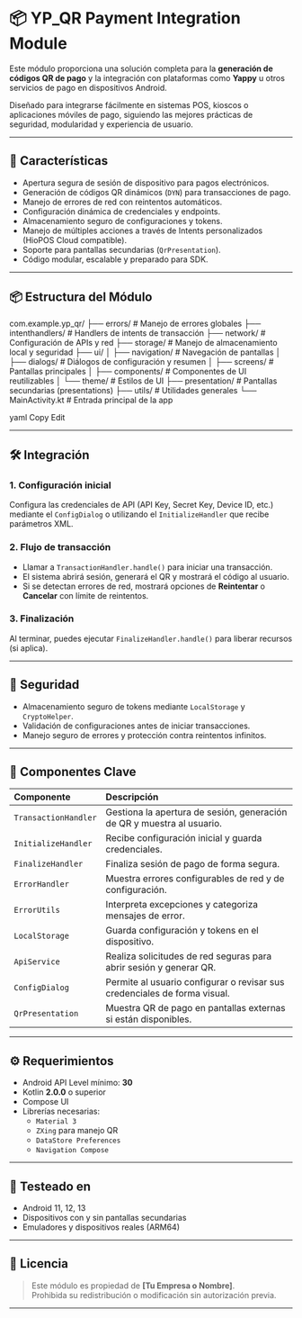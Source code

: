 # 📦 YP_QR Payment Integration Module

Este módulo proporciona una solución completa para la **generación de códigos QR de pago** y la integración con plataformas como **Yappy** u otros servicios de pago en dispositivos Android.

Diseñado para integrarse fácilmente en sistemas POS, kioscos o aplicaciones móviles de pago, siguiendo las mejores prácticas de seguridad, modularidad y experiencia de usuario.

---

## 🚀 Características

- Apertura segura de sesión de dispositivo para pagos electrónicos.
- Generación de códigos QR dinámicos (`DYN`) para transacciones de pago.
- Manejo de errores de red con reintentos automáticos.
- Configuración dinámica de credenciales y endpoints.
- Almacenamiento seguro de configuraciones y tokens.
- Manejo de múltiples acciones a través de Intents personalizados (HioPOS Cloud compatible).
- Soporte para pantallas secundarias (`QrPresentation`).
- Código modular, escalable y preparado para SDK.

---

## 📦 Estructura del Módulo

com.example.yp_qr/ ├── errors/ # Manejo de errores globales ├── intenthandlers/ # Handlers de intents de transacción ├── network/ # Configuración de APIs y red ├── storage/ # Manejo de almacenamiento local y seguridad ├── ui/ │ ├── navigation/ # Navegación de pantallas │ ├── dialogs/ # Diálogos de configuración y resumen │ ├── screens/ # Pantallas principales │ ├── components/ # Componentes de UI reutilizables │ └── theme/ # Estilos de UI ├── presentation/ # Pantallas secundarias (presentations) ├── utils/ # Utilidades generales └── MainActivity.kt # Entrada principal de la app

yaml
Copy
Edit

---

## 🛠️ Integración

### 1. Configuración inicial

Configura las credenciales de API (API Key, Secret Key, Device ID, etc.) mediante el `ConfigDialog` o utilizando el `InitializeHandler` que recibe parámetros XML.

### 2. Flujo de transacción

- Llamar a `TransactionHandler.handle()` para iniciar una transacción.
- El sistema abrirá sesión, generará el QR y mostrará el código al usuario.
- Si se detectan errores de red, mostrará opciones de **Reintentar** o **Cancelar** con límite de reintentos.

### 3. Finalización

Al terminar, puedes ejecutar `FinalizeHandler.handle()` para liberar recursos (si aplica).

---

## 🔐 Seguridad

- Almacenamiento seguro de tokens mediante `LocalStorage` y `CryptoHelper`.
- Validación de configuraciones antes de iniciar transacciones.
- Manejo seguro de errores y protección contra reintentos infinitos.

---

## 🧩 Componentes Clave

| Componente | Descripción |
|:---|:---|
| `TransactionHandler` | Gestiona la apertura de sesión, generación de QR y muestra al usuario. |
| `InitializeHandler` | Recibe configuración inicial y guarda credenciales. |
| `FinalizeHandler` | Finaliza sesión de pago de forma segura. |
| `ErrorHandler` | Muestra errores configurables de red y de configuración. |
| `ErrorUtils` | Interpreta excepciones y categoriza mensajes de error. |
| `LocalStorage` | Guarda configuración y tokens en el dispositivo. |
| `ApiService` | Realiza solicitudes de red seguras para abrir sesión y generar QR. |
| `ConfigDialog` | Permite al usuario configurar o revisar sus credenciales de forma visual. |
| `QrPresentation` | Muestra QR de pago en pantallas externas si están disponibles. |

---

## ⚙️ Requerimientos

- Android API Level mínimo: **30**
- Kotlin **2.0.0** o superior
- Compose UI
- Librerías necesarias:
    - `Material 3`
    - `ZXing` para manejo QR
    - `DataStore Preferences`
    - `Navigation Compose`

---

## 🧪 Testeado en

- Android 11, 12, 13
- Dispositivos con y sin pantallas secundarias
- Emuladores y dispositivos reales (ARM64)

---

## 📄 Licencia

> Este módulo es propiedad de **[Tu Empresa o Nombre]**.  
> Prohibida su redistribución o modificación sin autorización previa.

---

